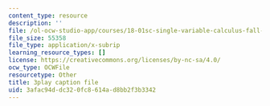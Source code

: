 ```yaml
---
content_type: resource
description: ''
file: /ol-ocw-studio-app/courses/18-01sc-single-variable-calculus-fall-2010/3afac94ddc320fc8614ad8bb2f3b3342_7K1sB05pE0A.srt
file_size: 55358
file_type: application/x-subrip
learning_resource_types: []
license: https://creativecommons.org/licenses/by-nc-sa/4.0/
ocw_type: OCWFile
resourcetype: Other
title: 3play caption file
uid: 3afac94d-dc32-0fc8-614a-d8bb2f3b3342
---
```

